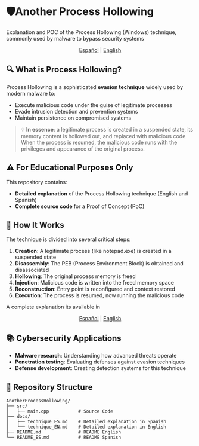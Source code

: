 # 🛡Another Process Hollowing

Explanation and POC of the Process Hollowing (Windows) technique, commonly used by malware to bypass security systems
<p align="center">
  <a href="README_ES.md">Español</a> |
  <a href="README.md">English</a>
</p>


## 🔍 What is Process Hollowing?

Process Hollowing is a sophisticated **evasion technique** widely used by modern malware to:

- Execute malicious code under the guise of legitimate processes
- Evade intrusion detection and prevention systems
- Maintain persistence on compromised systems

> 💡 **In essence**: a legitimate process is created in a suspended state, its memory content is hollowed out, and replaced with malicious code. When the process is resumed, the malicious code runs with the privileges and appearance of the original process.

## ⚠️ For Educational Purposes Only

This repository contains:

- **Detailed explanation** of the Process Hollowing technique (English and Spanish)
- **Complete source code** for a Proof of Concept (PoC)

## 🔧 How It Works

The technique is divided into several critical steps:

1. **Creation**: A legitimate process (like notepad.exe) is created in a suspended state
2. **Disassembly**: The PEB (Process Environment Block) is obtained and disassociated
3. **Hollowing**: The original process memory is freed
4. **Injection**: Malicious code is written into the freed memory space
5. **Reconstruction**: Entry point is reconfigured and context restored
6. **Execution**: The process is resumed, now running the malicious code

A complete explanation its avaliable in <p align="center">
  <a href="docs/technique_ES.md">Español</a> |
  <a href="docs/technique_EN.md">English</a>
</p>


## 📚 Cybersecurity Applications

- **Malware research**: Understanding how advanced threats operate
- **Penetration testing**: Evaluating defenses against evasion techniques
- **Defense development**: Creating detection systems for this technique

## 🧩 Repository Structure

```
AnotherProcessHollowing/
├── src/
│   ├── main.cpp           # Source Code
├── docs/                  
│   ├── technique_ES.md    # Detailed explanation in Spanish
│   └── technique_EN.md    # Detailed explanation in English
├── README.md              # README English
└── README_ES.md           # README Spanish
```
